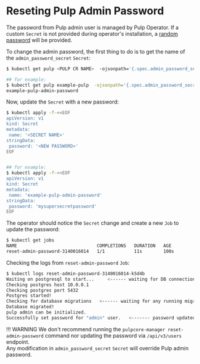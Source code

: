 # Reseting Pulp Admin Password

The password from Pulp admin user is managed by Pulp Operator. If a custom `Secret` is not provided
during operator's installation, a [random password](/pulp_operator/configuring/secrets/#pulp-admin-password) will be provided.

To change the admin password, the first thing to do is to get the name of the `admin_password_secret` `Secret`:
```sh
$ kubectl get pulp <PULP CR NAME>  -ojsonpath='{.spec.admin_password_secret}'

## for example:
$ kubectl get pulp example-pulp  -ojsonpath='{.spec.admin_password_secret}'
example-pulp-admin-password
```

Now, update the `Secret` with a new password:
```sh 
$ kubectl apply -f-<<EOF
apiVersion: v1
kind: Secret
metadata:
 name: '<SECRET NAME>'
stringData:
 password: '<NEW PASSWORD>'
EOF


## for example:
$ kubectl apply -f-<<EOF
apiVersion: v1
kind: Secret
metadata:
 name: 'example-pulp-admin-password'
stringData:
 password: 'mysupersecretpassword'
EOF
```

The operator should notice the `Secret` change and create a new `Job` to update the password:
```sh
$ kubectl get jobs
NAME                              COMPLETIONS   DURATION   AGE
reset-admin-password-3140016014   1/1           11s        100s
```

Checking the logs from `reset-admin-password` `Job`:
```sh
$ kubectl logs reset-admin-password-3140016014-k5d4b
Waiting on postgresql to start...     <------ waiting for DB connection before proceed
Checking postgres host 10.0.0.1
Checking postgres port 5432
Postgres started!
Checking for database migrations   <------ waiting for any running migration
Database migrated!
pulp admin can be initialized.
Successfully set password for "admin" user.   <------- password updated!
```


!!! WARNING
    We don't recommend running the `pulpcore-manager reset-admin-password` command nor updating the password via `/api/v3/users` endpoint.  
    Any modification in `admin_password_secret` `Secret` will override Pulp admin password.

